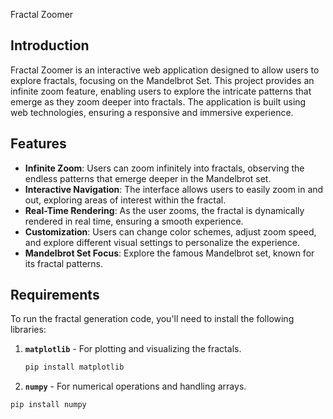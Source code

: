 Fractal Zoomer

## Introduction

Fractal Zoomer is an interactive web application designed to allow users to explore fractals, focusing on the Mandelbrot Set. This project provides an infinite zoom feature, enabling users to explore the intricate patterns that emerge as they zoom deeper into fractals. The application is built using web technologies, ensuring a responsive and immersive experience.

## Features

- **Infinite Zoom**: Users can zoom infinitely into fractals, observing the endless patterns that emerge deeper in the Mandelbrot set.
- **Interactive Navigation**: The interface allows users to easily zoom in and out, exploring areas of interest within the fractal.
- **Real-Time Rendering**: As the user zooms, the fractal is dynamically rendered in real time, ensuring a smooth experience.
- **Customization**: Users can change color schemes, adjust zoom speed, and explore different visual settings to personalize the experience.
- **Mandelbrot Set Focus**: Explore the famous Mandelbrot set, known for its fractal patterns.

## Requirements

To run the fractal generation code, you'll need to install the following libraries:

1. **`matplotlib`** - For plotting and visualizing the fractals.
   ```bash
   pip install matplotlib
2. **`numpy`** - For numerical operations and handling arrays.
 ```bash
pip install numpy
   
